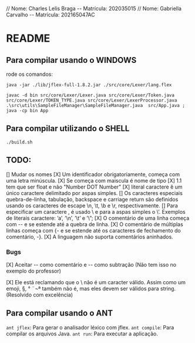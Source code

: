 // Nome: Charles Lelis Braga -- Matrícula: 202035015
// Nome: Gabriella Carvalho -- Matrícula: 202165047AC

# README

## Para compilar usando o WINDOWS

rode os comandos:

```
java -jar ./lib/jflex-full-1.8.2.jar ./src/core/Lexer/lang.flex
```

```
javac -d bin src/core/Lexer/Lexer.java src/core/Lexer/Token.java src/core/Lexer/TOKEN_TYPE.java src/core/Lexer/LexerProcessor.java  .\src\utils\SampleFileManager\SampleFileManager.java  src/App.java ; java -cp bin App
```

## Para compilar utilizando o SHELL

```
./build.sh
```

## TODO:

[] Mudar os nomes
[X] Um identificador obrigatoriamente, começa com uma letra minúscula.
[X] Se começa com maiscula é nome de tipo
[X] 1.1 tem que ser float e não "Number DOT Number"
[X] literal caractere ́é um único caractere delimitado por aspas simples.
[] Os caracteres especiais quebra-de-linha, tabulação, backspace e carriage return são definidos usando os caracteres de escape \n, \t, \b e \r, respectivamente. 
[] Para especificar um caractere \, é usado \\ e para a aspas simples o \’. Exemplos de literais caractere: ’a’, ’\n’, ’\t’ e ’\\”;
[X] O comentário de uma linha começa com -- e se estende até a quebra de linha.
[X] O comentário de múltiplas linhas começa com {- e se estende até os caracteres de fechamento do comentário, -}.
[X] A linguagem não suporta comentários aninhados.

### Bugs

[X] Aceitar -- como comentário e -- como subtração (Não tem isso no exemplo do professor)

[X] Ele está reclamando que o \ não é um caracter válido. Assim como um emoji, §, ° ¨¬ª também não é, mas eles devem ser válidos para string.(Resolvido com excelência)

## Para compilar usando o ANT

`ant jflex`: Para gerar o analisador léxico com jflex.
`ant compile`: Para compilar os arquivos Java.
`ant run`: Para executar a aplicação.
